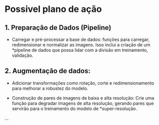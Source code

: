 # Possivel plano de ação

## 1. Preparação de Dados (Pipeline)
- Carregar e pré-processar a base de dados: funções para carregar, redimensionar e normalizar as imagens. Isso inclui a criação de um *pipeline de dados que possa lidar com a divisão em treinamento, validação.

## 2. Augmentação de dados:
- Adicionar transformações como rotação, corte e redimensionamento para melhorar a robustez do modelo.

- Construção de pares de imagens de baixa e alta resolução: Crie uma função para degradar imagens de alta resolução, gerando pares que servirão para o treinamento do modelo de *super-resolução.

...